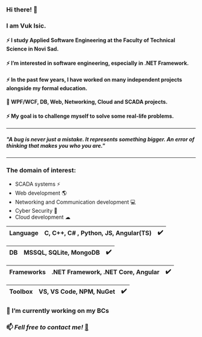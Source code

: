### Hi there! 👋

### I am Vuk Isic.
#### ⚡ I study Applied Software Engineering at the Faculty of Technical Science in Novi Sad. 
#### ⚡ I’m interested in software engineering, especially in .NET Framework. 
#### ⚡ In the past few years, I have worked on many independent projects alongside my formal education.
#### 📁 WPF/WCF, DB, Web, Networking, Cloud and SCADA projects.
#### ⚡ My goal is to challenge myself to solve some real-life problems.

<hr>

##### <i>"A bug is never just a mistake. It represents something bigger. An error of thinking that makes you who you are."</i>

<hr>

### The domain of interest:
-  SCADA systems ⚡
-  Web development :earth_americas:
-  Networking and Communication development :computer:  
- Cyber Security 🔐 
-  Cloud development ☁


  |Language| C, C++, <b>C# </b>, Python, JS, Angular(TS)| :heavy_check_mark: |
  |--------|----------|-----------|
  
  |DB| MSSQL, SQLite, MongoDB|:heavy_check_mark:|
  |--------|----------|-----------|
  
  |Frameworks| .NET Framework, .NET Core, Angular|:heavy_check_mark:|
  |--------|----------|-----------|
  
  |Toolbox| VS, VS Code, NPM, NuGet|:heavy_check_mark:|
  |--------|----------|-----------|
  
 
### 🔭 I’m currently working on my BCs

### 📫 <strong><i>Fell free to contact me!</i></strong> [💬](mailto:vukisic97@gmail.com)
